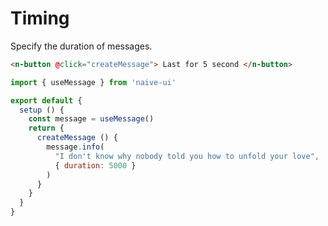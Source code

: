 # Timing

Specify the duration of messages.

```html
<n-button @click="createMessage"> Last for 5 second </n-button>
```

```js
import { useMessage } from 'naive-ui'

export default {
  setup () {
    const message = useMessage()
    return {
      createMessage () {
        message.info(
          "I don't know why nobody told you how to unfold your love",
          { duration: 5000 }
        )
      }
    }
  }
}
```
